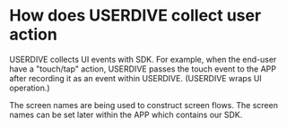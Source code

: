 # How does USERDIVE collect user action

USERDIVE collects UI events with SDK. For example, when the end-user have a "touch/tap" action, USERDIVE passes the touch event to the APP after recording it as an event within USERDIVE. (USERDIVE wraps UI operation.)

The screen names are being used to construct screen flows. The screen names can be set later within the APP which contains our SDK.
